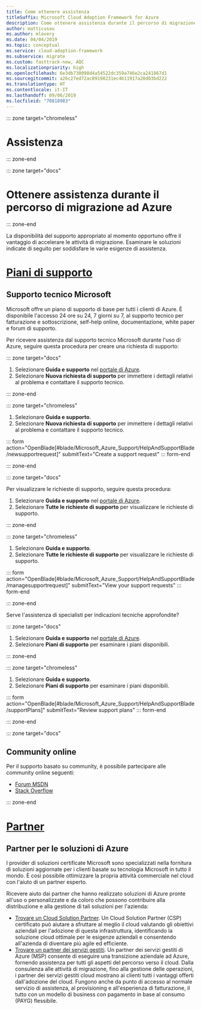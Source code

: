 ```yaml
---
title: Come ottenere assistenza
titleSuffix: Microsoft Cloud Adoption Framework for Azure
description: Come ottenere assistenza durante il percorso di migrazione ad Azure
author: matticusau
ms.author: mlavery
ms.date: 04/04/2019
ms.topic: conceptual
ms.service: cloud-adoption-framework
ms.subservice: migrate
ms.custom: fasttrack-new, AQC
ms.localizationpriority: high
ms.openlocfilehash: 6e3db730098d4a54522dc359a746e2ca241867d1
ms.sourcegitcommit: a26c27ed72ac89198231ec4b11917a20d03bd222
ms.translationtype: HT
ms.contentlocale: it-IT
ms.lasthandoff: 09/06/2019
ms.locfileid: "70818983"
---
```

::: zone target="chromeless"

# <a name="assistance"></a>Assistenza

::: zone-end

::: zone target="docs"

# <a name="obtain-assistance-during-your-journey-to-azure"></a>Ottenere assistenza durante il percorso di migrazione ad Azure

::: zone-end

La disponibilità del supporto appropriato al momento opportuno offre il vantaggio di accelerare le attività di migrazione. Esaminare le soluzioni indicate di seguito per soddisfare le varie esigenze di assistenza.

# <a name="support-planstabsupportplans"></a>[Piani di supporto](#tab/SupportPlans)

## <a name="microsoft-support"></a>Supporto tecnico Microsoft

Microsoft offre un piano di supporto di base per tutti i clienti di Azure. È disponibile l'accesso 24 ore su 24, 7 giorni su 7, al supporto tecnico per fatturazione e sottoscrizione, self-help online, documentazione, white paper e forum di supporto.

Per ricevere assistenza dal supporto tecnico Microsoft durante l'uso di Azure, seguire questa procedura per creare una richiesta di supporto:

::: zone target="docs"

1. Selezionare **Guida e supporto** nel [portale di Azure](https://portal.azure.com).
1. Selezionare **Nuova richiesta di supporto** per immettere i dettagli relativi al problema e contattare il supporto tecnico.

::: zone-end

::: zone target="chromeless"

1. Selezionare **Guida e supporto**.
1. Selezionare **Nuova richiesta di supporto** per immettere i dettagli relativi al problema e contattare il supporto tecnico.

::: form action="OpenBlade[#blade/Microsoft_Azure_Support/HelpAndSupportBlade/newsupportrequest]" submitText="Create a support request" ::: form-end

::: zone-end

::: zone target="docs"

Per visualizzare le richieste di supporto, seguire questa procedura:

1. Selezionare **Guida e supporto** nel [portale di Azure](https://portal.azure.com).
1. Selezionare **Tutte le richieste di supporto** per visualizzare le richieste di supporto.

::: zone-end

::: zone target="chromeless"

1. Selezionare **Guida e supporto**.
1. Selezionare **Tutte le richieste di supporto** per visualizzare le richieste di supporto.

::: form action="OpenBlade[#blade/Microsoft_Azure_Support/HelpAndSupportBlade/managesupportrequest]" submitText="View your support requests" ::: form-end

::: zone-end

Serve l'assistenza di specialisti per indicazioni tecniche approfondite?

::: zone target="docs"

1. Selezionare **Guida e supporto** nel [portale di Azure](https://portal.azure.com).
1. Selezionare **Piani di supporto** per esaminare i piani disponibili.

::: zone-end

::: zone target="chromeless"

1. Selezionare **Guida e supporto**.
1. Selezionare **Piani di supporto** per esaminare i piani disponibili.

::: form action="OpenBlade[#blade/Microsoft_Azure_Support/HelpAndSupportBlade/supportPlans]" submitText="Review support plans" ::: form-end

::: zone-end

::: zone target="docs"

## <a name="online-communities"></a>Community online

Per il supporto basato su community, è possibile partecipare alle community online seguenti:

- [Forum MSDN](https://social.msdn.microsoft.com/Forums/home?forum=windowsazureplatform%2Cazuremarketplace%2Cwindowsazureplatformctp)
- [Stack Overflow](https://stackoverflow.com/questions/tagged/azure)

::: zone-end

# <a name="partnerstabpartners"></a>[Partner](#tab/Partners)

## <a name="azure-solutions-partner"></a>Partner per le soluzioni di Azure

I provider di soluzioni certificate Microsoft sono specializzati nella fornitura di soluzioni aggiornate per i clienti basate su tecnologia Microsoft in tutto il mondo. È così possibile ottimizzare la propria attività commerciale nel cloud con l'aiuto di un partner esperto.

Ricevere aiuto dai partner che hanno realizzato soluzioni di Azure pronte all'uso o personalizzate e da coloro che possono contribuire alla distribuzione e alla gestione di tali soluzioni per l'azienda:

- [Trovare un Cloud Solution Partner](https://www.microsoft.com/solution-providers/home). Un Cloud Solution Partner (CSP) certificato può aiutare a sfruttare al meglio il cloud valutando gli obiettivi aziendali per l'adozione di questa infrastruttura, identificando la soluzione cloud ottimale per le esigenze aziendali e consentendo all'azienda di diventare più agile ed efficiente.
- [Trovare un partner dei servizi gestiti](https://www.microsoft.com/solution-providers/search?cacheId=16a3b49b-fef2-449d-bdf0-628008114cca). Un partner dei servizi gestiti di Azure (MSP) consente di eseguire una transizione aziendale ad Azure, fornendo assistenza per tutti gli aspetti del percorso verso il cloud. Dalla consulenza alle attività di migrazione, fino alla gestione delle operazioni, i partner dei servizi gestiti cloud mostrano ai clienti tutti i vantaggi offerti dall'adozione del cloud. Fungono anche da punto di accesso al normale servizio di assistenza, al provisioning e all'esperienza di fatturazione, il tutto con un modello di business con pagamento in base al consumo (PAYG) flessibile.
